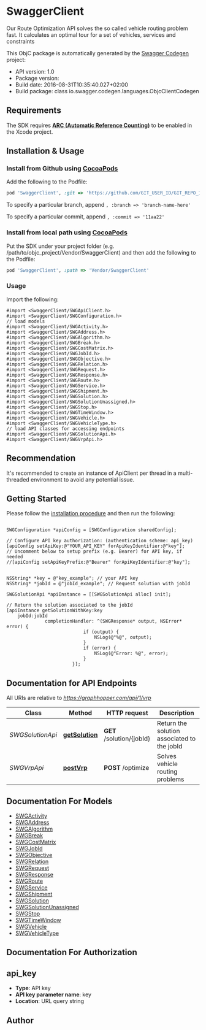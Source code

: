 # SwaggerClient

Our Route Optimization API solves the so called vehicle routing problem fast. It calculates an optimal tour for a set of vehicles, services and constraints

This ObjC package is automatically generated by the [Swagger Codegen](https://github.com/swagger-api/swagger-codegen) project:

- API version: 1.0
- Package version: 
- Build date: 2016-08-31T10:35:40.027+02:00
- Build package: class io.swagger.codegen.languages.ObjcClientCodegen

## Requirements

The SDK requires [**ARC (Automatic Reference Counting)**](http://stackoverflow.com/questions/7778356/how-to-enable-disable-automatic-reference-counting) to be enabled in the Xcode project.

## Installation & Usage
### Install from Github using [CocoaPods](https://cocoapods.org/)

Add the following to the Podfile:

```ruby
pod 'SwaggerClient', :git => 'https://github.com/GIT_USER_ID/GIT_REPO_ID.git'
```

To specify a particular branch, append `, :branch => 'branch-name-here'`

To specify a particular commit, append `, :commit => '11aa22'`

### Install from local path using [CocoaPods](https://cocoapods.org/)

Put the SDK under your project folder (e.g. /path/to/objc_project/Vendor/SwaggerClient) and then add the following to the Podfile:

```ruby
pod 'SwaggerClient', :path => 'Vendor/SwaggerClient'
```

### Usage

Import the following:

```objc
#import <SwaggerClient/SWGApiClient.h>
#import <SwaggerClient/SWGConfiguration.h>
// load models
#import <SwaggerClient/SWGActivity.h>
#import <SwaggerClient/SWGAddress.h>
#import <SwaggerClient/SWGAlgorithm.h>
#import <SwaggerClient/SWGBreak.h>
#import <SwaggerClient/SWGCostMatrix.h>
#import <SwaggerClient/SWGJobId.h>
#import <SwaggerClient/SWGObjective.h>
#import <SwaggerClient/SWGRelation.h>
#import <SwaggerClient/SWGRequest.h>
#import <SwaggerClient/SWGResponse.h>
#import <SwaggerClient/SWGRoute.h>
#import <SwaggerClient/SWGService.h>
#import <SwaggerClient/SWGShipment.h>
#import <SwaggerClient/SWGSolution.h>
#import <SwaggerClient/SWGSolutionUnassigned.h>
#import <SwaggerClient/SWGStop.h>
#import <SwaggerClient/SWGTimeWindow.h>
#import <SwaggerClient/SWGVehicle.h>
#import <SwaggerClient/SWGVehicleType.h>
// load API classes for accessing endpoints
#import <SwaggerClient/SWGSolutionApi.h>
#import <SwaggerClient/SWGVrpApi.h>

```

## Recommendation

It's recommended to create an instance of ApiClient per thread in a multi-threaded environment to avoid any potential issue.

## Getting Started

Please follow the [installation procedure](#installation--usage) and then run the following:

```objc

SWGConfiguration *apiConfig = [SWGConfiguration sharedConfig];

// Configure API key authorization: (authentication scheme: api_key)
[apiConfig setApiKey:@"YOUR_API_KEY" forApiKeyIdentifier:@"key"];
// Uncomment below to setup prefix (e.g. Bearer) for API key, if needed
//[apiConfig setApiKeyPrefix:@"Bearer" forApiKeyIdentifier:@"key"];


NSString* *key = @"key_example"; // your API key
NSString* *jobId = @"jobId_example"; // Request solution with jobId

SWGSolutionApi *apiInstance = [[SWGSolutionApi alloc] init];

// Return the solution associated to the jobId
[apiInstance getSolutionWithKey:key
    jobId:jobId
              completionHandler: ^(SWGResponse* output, NSError* error) {
                            if (output) {
                                NSLog(@"%@", output);
                            }
                            if (error) {
                                NSLog(@"Error: %@", error);
                            }
                        }];

```

## Documentation for API Endpoints

All URIs are relative to *https://graphhopper.com/api/1/vrp*

Class | Method | HTTP request | Description
------------ | ------------- | ------------- | -------------
*SWGSolutionApi* | [**getSolution**](docs/SWGSolutionApi.md#getsolution) | **GET** /solution/{jobId} | Return the solution associated to the jobId
*SWGVrpApi* | [**postVrp**](docs/SWGVrpApi.md#postvrp) | **POST** /optimize | Solves vehicle routing problems


## Documentation For Models

 - [SWGActivity](docs/SWGActivity.md)
 - [SWGAddress](docs/SWGAddress.md)
 - [SWGAlgorithm](docs/SWGAlgorithm.md)
 - [SWGBreak](docs/SWGBreak.md)
 - [SWGCostMatrix](docs/SWGCostMatrix.md)
 - [SWGJobId](docs/SWGJobId.md)
 - [SWGObjective](docs/SWGObjective.md)
 - [SWGRelation](docs/SWGRelation.md)
 - [SWGRequest](docs/SWGRequest.md)
 - [SWGResponse](docs/SWGResponse.md)
 - [SWGRoute](docs/SWGRoute.md)
 - [SWGService](docs/SWGService.md)
 - [SWGShipment](docs/SWGShipment.md)
 - [SWGSolution](docs/SWGSolution.md)
 - [SWGSolutionUnassigned](docs/SWGSolutionUnassigned.md)
 - [SWGStop](docs/SWGStop.md)
 - [SWGTimeWindow](docs/SWGTimeWindow.md)
 - [SWGVehicle](docs/SWGVehicle.md)
 - [SWGVehicleType](docs/SWGVehicleType.md)


## Documentation For Authorization


## api_key

- **Type**: API key
- **API key parameter name**: key
- **Location**: URL query string


## Author




